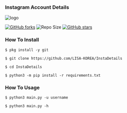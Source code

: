 ### Instagram Account Details



![logo](https://qphs.fs.quoracdn.net/main-qimg-e76ee6dacc02b746222a42ac9c602404)


[![GitHub forks](https://img.shields.io/github/forks/LISA-KOREA/InstaDetails?&style=flat-square&logo=github)](https://github.com/LISA-KOREA/InstaDetails/fork)
![Repo Size](https://img.shields.io/github/repo-size/LISA-KOREA/InstaDetails?&style=flat-square&logo=github)
[![GitHub stars](https://img.shields.io/github/stars/LISA-KOREA/InstaDetails?&style=flat-square&logo=github)](https://github.com/LISA-KOREA/InstaDetails/stargazers)




### How To Install

`$ pkg install -y git`

`$ git clone https://github.com/LISA-KOREA/InstaDetails`

`$ cd InstaDetails`

`$ python3 -m pip install -r requirements.txt`

### How To Usage

`$ python3 main.py -u username`

`$ python3 main.py -h`









